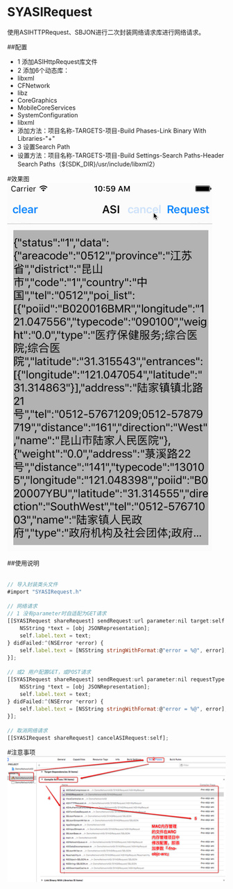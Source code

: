 # SYASIRequest
使用ASIHTTPRequest、SBJON进行二次封装网络请求库进行网络请求。

##配置
 * 1 添加ASIHttpRequest库文件
 * 2 添加6个动态库：
  * libxml
  * CFNetwork
  * libz
  * CoreGraphics
  * MobileCoreServices
  * SystemConfiguration
  * libxml
  * 添加方法：项目名称-TARGETS-项目-Build Phases-Link Binary With Libraries-"+"
 * 3 设置Search Path
  * 设置方法：项目名称-TARGETS-项目-Build Settings-Search Paths-Header Search Paths（${SDK_DIR}/usr/include/libxml2）

#效果图
![asirequest.gif](./asirequest.gif)

##使用说明

~~~ javascript

// 导入封装类头文件
#import "SYASIRequest.h"

// 网络请求
// 1 没有parameter时自适配为GET请求
[[SYASIRequest shareRequest] sendRequest:url parameter:nil target:self didFinished:^(id obj) {
    NSString *text = [obj JSONRepresentation];
    self.label.text = text;
} didFailed:^(NSError *error) {
    self.label.text = [NSString stringWithFormat:@"error = %@", error];
}];

// 或2 用户配置GET，或POST请求
[[SYASIRequest shareRequest] sendRequest:url parameter:nil requestType:ASIRequestGET target:self didFinished:^(id obj) {
    NSString *text = [obj JSONRepresentation];
    self.label.text = text;
} didFailed:^(NSError *error) {
    self.label.text = [NSString stringWithFormat:@"error = %@", error];
}];

// 取消网络请求
[[SYASIRequest shareRequest] cancelASIRequest:self];

~~~

#注意事项
![MARARC-ASI.png](./MARARC-ASI.png)

